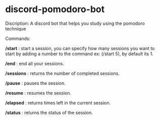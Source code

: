 # discord-pomodoro-bot

Discription:
A discord bot that helps you study using the pomodoro technique

Commands:

**/start** : start a session, you can specify how many sessions you want to start by adding a number to the  command ex: (/start 5), by default its 1.

**/end** : end all your sessions.

**/sessions** : returns the number of completed sessions.

**/pause** : pauses the session.

**/resume** : resumes the session.

**/elapsed** : returns times left in the current session.

**/status** : returns the status of the session.
